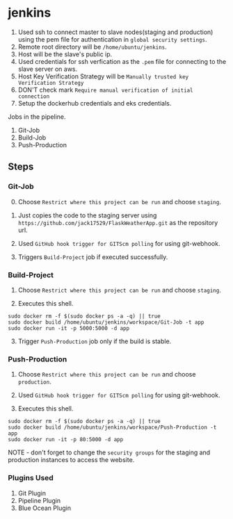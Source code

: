 # jenkins

1. Used ssh to connect master to slave nodes(staging and production) using the pem file for authentication in `global security settings`.  
2. Remote root directory will be `/home/ubuntu/jenkins`.  
3. Host will be the slave's public ip.  
4. Used credentials for ssh verfication as the `.pem` file for connecting to the slave server on aws.
5. Host Key Verification Strategy will be `Manually trusted key Verification Strategy`
6. DON'T check mark `Require manual verification of initial connection`
7. Setup the dockerhub credentials and eks credentials.

Jobs in the pipeline.  
1. Git-Job
2. Build-Job
3. Push-Production 

## Steps

### Git-Job
0. Choose `Restrict where this project can be run` and choose `staging`.

1. Just copies the code to the staging server using `https://github.com/jack17529/FlaskWeatherApp.git` as the repository url.

2. Used `GitHub hook trigger for GITScm polling` for using git-webhook.

3. Triggers `Build-Project` job if executed successfully.

### Build-Project
1. Choose `Restrict where this project can be run` and choose `staging`.

2. Executes this shell.
```
sudo docker rm -f $(sudo docker ps -a -q) || true
sudo docker build /home/ubuntu/jenkins/workspace/Git-Job -t app
sudo docker run -it -p 5000:5000 -d app
```
3. Trigger `Push-Production` job only if the build is stable.

### Push-Production
1. Choose `Restrict where this project can be run` and choose `production`.

2. Used `GitHub hook trigger for GITScm polling` for using git-webhook.

3. Executes this shell.
```
sudo docker rm -f $(sudo docker ps -a -q) || true
sudo docker build /home/ubuntu/jenkins/workspace/Push-Production -t app
sudo docker run -it -p 80:5000 -d app
```

NOTE - don't forget to change the `security groups` for the staging and production instances to access the website.

### Plugins Used

1. Git Plugin
2. Pipeline Plugin
3. Blue Ocean Plugin
